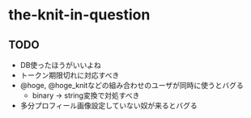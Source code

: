 # the-knit-in-question

## TODO
- DB使ったほうがいいよね
- トークン期限切れに対応すべき
- @hoge, @hoge_knitなどの組み合わせのユーザが同時に使うとバグる
  + binary -> string変換で対処すべき
- 多分プロフィール画像設定していない奴が来るとバグる
